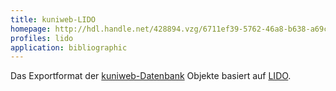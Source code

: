 ```yaml
---
title: kuniweb-LIDO
homepage: http://hdl.handle.net/428894.vzg/6711ef39-5762-46a8-b638-a69ce7473fe2
profiles: lido
application: bibliographic
---
```


Das Exportformat der [kuniweb-Datenbank](https://kuniweb.gbv.de/) Objekte
basiert auf [LIDO](../lido). 
